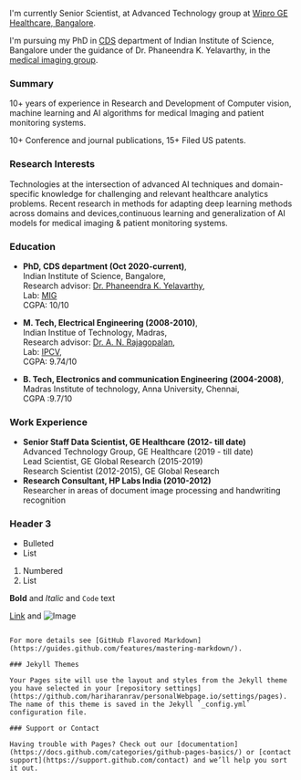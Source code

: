 I'm currently Senior Scientist, at Advanced Technology group at [Wipro GE Healthcare, Bangalore](https://www.gehealthcare.in/).

I'm  pursuing my PhD in [CDS](https://cds.iisc.ac.in/) department of Indian Institute of Science, Bangalore under the guidance of Dr. Phaneendra K. Yelavarthy, in the [medical imaging group](http://cds.iisc.ac.in/faculty/phani/MIG/index.html#:~:text=Medical%20Imaging%20Group%20(MIG)%20is,medical%20image%20computing%20and%20analysis.).
### Summary

10+ years of experience in Research and Development of Computer vision, machine 
learning and AI algorithms for medical Imaging and patient monitoring systems. 

10+ Conference and journal publications, 15+ Filed US patents. 

### Research Interests

Technologies at the intersection of advanced AI techniques and domain-specific 
knowledge for challenging and relevant healthcare analytics problems. Recent research in 
methods for adapting deep learning methods across domains and devices,continuous learning and generalization of AI models for medical imaging & patient monitoring systems.


### Education
- **PhD, CDS department (Oct 2020-current)**, <br/> Indian Institute of Science, Bangalore, <br/> Research advisor: [Dr. Phaneendra K. Yelavarthy](http://cds.iisc.ac.in/faculty/yalavarthy/), <br/> Lab: [MIG](http://cds.iisc.ac.in/faculty/phani/MIG/index.html#:~:text=Medical%20Imaging%20Group%20(MIG)%20is,medical%20image%20computing%20and%20analysis.)  <br/>CGPA: 10/10 
    
- **M. Tech, Electrical Engineering (2008-2010)**,<br/> Indian Institue of Technology, Madras,  <br/> Research advisor: [Dr. A. N. Rajagopalan](https://www.ee.iitm.ac.in/~raju/), <br> Lab: [IPCV](http://www.ee.iitm.ac.in/ipcvlab/),<br/> CGPA: 9.74/10
    
- **B. Tech, Electronics and communication Engineering (2004-2008)**, <br/>Madras Institute of technology, Anna University, Chennai, <br/>CGPA :9.7/10 
### Work Experience

- **Senior Staff Data Scientist, GE Healthcare (2012- till date)** <br/> Advanced Technology Group, GE Healthcare (2019 - till date) <br/>Lead Scientist, GE Global Research (2015-2019) <br/> Research Scientist (2012-2015), GE Global Research
- **Research Consultant, HP Labs India (2010-2012)** <br/> Researcher in areas of document image processing and handwriting recognition
### Header 3

- Bulleted
- List

1. Numbered
2. List

**Bold** and _Italic_ and `Code` text

[Link](url) and ![Image](src)
```

For more details see [GitHub Flavored Markdown](https://guides.github.com/features/mastering-markdown/).

### Jekyll Themes

Your Pages site will use the layout and styles from the Jekyll theme you have selected in your [repository settings](https://github.com/hariharanrav/personalWebpage.io/settings/pages). The name of this theme is saved in the Jekyll `_config.yml` configuration file.

### Support or Contact

Having trouble with Pages? Check out our [documentation](https://docs.github.com/categories/github-pages-basics/) or [contact support](https://support.github.com/contact) and we’ll help you sort it out.
